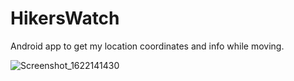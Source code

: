# HikersWatch
 Android app to get my location coordinates and info while moving.

![Screenshot_1622141430](https://user-images.githubusercontent.com/11572550/119881272-c5f0da00-bf35-11eb-8b8d-410e5c8a9538.png)

